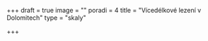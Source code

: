 +++
draft = true
image = ""
poradi = 4
title = "Vícedélkové lezení v Dolomitech"
type = "skaly"

+++
